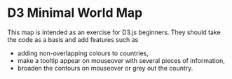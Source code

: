 # D3 Minimal World Map

This map is intended as an exercise for D3.js beginners. They should take the code as a basis and add features such as
- adding non-overlapping colours to countries,
- make a tooltip appear on mouseover with several pieces of information,
- broaden the contours on mouseover or grey out the country.
